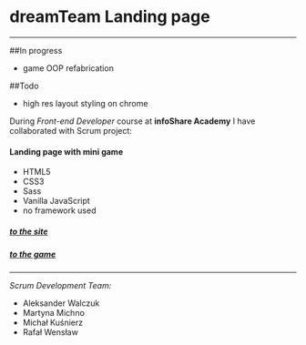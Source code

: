 # dreamTeam Landing page
-------------------

##In progress
- game OOP refabrication

##Todo
- high res layout styling on chrome


During *Front-end Developer* course at **infoShare Academy** I have collaborated with Scrum project:

#### **Landing page with mini game**
- HTML5
- CSS3
- Sass
- Vanilla JavaScript
- no framework used 

##### [to the site](http://www.dreamteam.jfdd13.is-academy.pl "LP project")
##### [to the game](http://www.dreamteam.jfdd13.is-academy.pl/game/game.html "the game")

--------------------
*Scrum Development Team:*
- Aleksander Walczuk 
- Martyna Michno 
- Michał Kuśnierz
- Rafał Wensław
